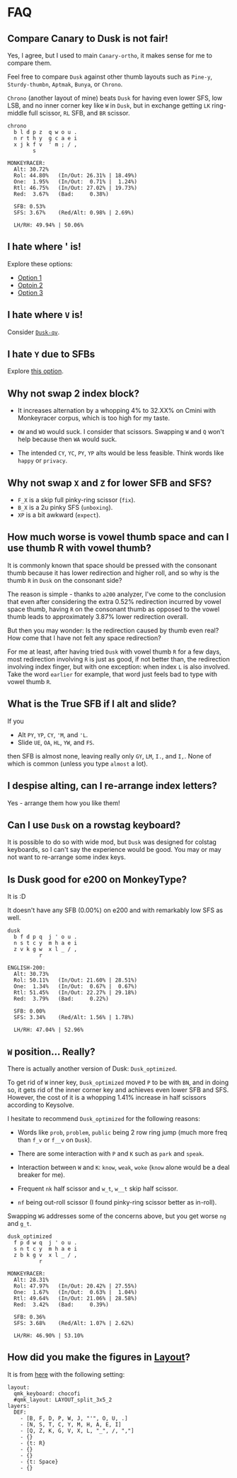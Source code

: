 # FAQ

<!-- toc -->

## Compare Canary to Dusk is not fair!
Yes, I agree, but I used to main `Canary-ortho`, it makes sense for me to compare them.

Feel free to compare `Dusk` against other thumb layouts such as `Pine-y`, `Sturdy-thumbn`, `Aptmak`, `Bunya`, or `Chrono`.

`Chrono` (another layout of mine) beats `Dusk` for having even lower SFS, low LSB, and no inner corner key like `W` in `Dusk`, but in exchange getting `LK` ring-middle full scissor, `RL` SFB, and `BR` scissor.

```
chrono
  b l d p z  q w o u .
  n r t h y  g c a e i
  x j k f v  ' m ; / ,
        s                   

MONKEYRACER:
  Alt: 30.72%
  Rol: 44.80%   (In/Out: 26.31% | 18.49%)
  One:  1.95%   (In/Out:  0.71% |  1.24%)
  Rtl: 46.75%   (In/Out: 27.02% | 19.73%)
  Red:  3.67%   (Bad:     0.38%)

  SFB: 0.53%
  SFS: 3.67%    (Red/Alt: 0.98% | 2.69%)

  LH/RH: 49.94% | 50.06%
```
## I hate where ' is!
Explore these options:
- [Option 1](./design.md#alternative-1)
- [Optoin 2](./design.md#alternative-2)
- [Option 3](./design.md#alternative-3)

## I hate where `V` is!
Consider [`Dusk-qv`](./layout.md#dusk-qv).

## I hate `Y` due to SFBs
Explore [this option](./design.md#i-dont-want-to-alt).

## Why not swap 2 index block?
- It increases alternation by a whopping 4% to 32.XX% on Cmini with Monkeyracer corpus, which is too high for my taste.

- `OW` and `WO` would suck. I consider that scissors. Swapping `W` and `Q` won't help because then `WA` would suck.

- The intended `CY`, `YC`, `PY`, `YP` alts would be less feasible. Think words like `happy` or `privacy`.

## Why not swap `X` and `Z` for lower SFB and SFS?
- `F_X` is a skip full pinky-ring scissor (`fix`).
- `B_X` is a 2u pinky SFS (`unboxing`).
- `XP` is a bit awkward (`expect`).

## How much worse is vowel thumb space and can I use thumb R with vowel thumb?
It is commonly known that space should be pressed with the consonant thumb because it has lower redirection and higher roll, and so why is the thumb `R` in `Dusk` on the consonant side?

The reason is simple - thanks to `a200` analyzer, I've come to the conclusion that even after considering the extra 0.52% redirection incurred by vowel space thumb, having `R` on the consonant thumb as opposed to the vowel thumb leads to approximately 3.87% lower redirection overall.

But then you may wonder: Is the redirection caused by thumb even real? How come that I have not felt any space redirection?

For me at least, after having tried `Dusk` with vowel thumb `R` for a few days, most redirection involving `R` is just as good, if not better than, the redirection involving index finger, but with one exception: when index `L` is also involved. Take the word `earlier` for example, that word just feels bad to type with vowel thumb `R`.

## What is the True SFB if I alt and slide?
If you 
- Alt `PY`, `YP`, `CY`, `'M`, and `'L`. 
- Slide `UE`, `OA`, `HL`, `YW`, and `FS`.

then SFB is almost none, leaving really only `GY`, `LM`, `I.`, and `I,`. None of which is common (unless you type `almost` a lot).

## I despise alting, can I re-arrange index letters?
Yes - arrange them how you like them!

## Can I use `Dusk` on a rowstag keyboard?
It is possible to do so with wide mod, but `Dusk` was designed for colstag keyboards, so I can't say the experience would be good. You may or may not want to re-arrange some index keys.

## Is Dusk good for e200 on MonkeyType?
It is :D

It doesn't have any SFB (0.00%) on e200 and with remarkably low SFS as well.
```
dusk
  b f d p q  j ' o u .
  n s t c y  m h a e i
  z v k g w  x l _ / ,
          r                 

ENGLISH-200:
  Alt: 30.73%
  Rol: 50.11%   (In/Out: 21.60% | 28.51%)
  One:  1.34%   (In/Out:  0.67% |  0.67%)
  Rtl: 51.45%   (In/Out: 22.27% | 29.18%)
  Red:  3.79%   (Bad:     0.22%)

  SFB: 0.00%
  SFS: 3.34%    (Red/Alt: 1.56% | 1.78%)

  LH/RH: 47.04% | 52.96%  
```

## `W` position... Really?
There is actually another version of Dusk: `Dusk_optimized`.

To get rid of `W` inner key, `Dusk_optimized` moved `P` to be with `BN`, and in doing so, it gets rid of the inner corner key and achieves even lower SFB and SFS. However, the cost of it is a whopping 1.41% increase in half scissors according to Keysolve.

I hesitate to recommend `Dusk_optimized` for the following reasons:

- Words like `prob`, `problem`, `public` being 2 row ring jump (much more freq than `f_v` or `f__v` on `Dusk`).

- There are some interaction with `P` and `K` such as `park` and `speak`.

- Interaction between `W` and `K`: `know`, `weak`, `woke` (`know` alone would be a deal breaker for me).

- Frequent `nk` half scissor and `w_t`, `w__t` skip half scissor.

- `nf` being out-roll scissor (I found pinky-ring scissor better as in-roll).

Swapping `WG` addresses some of the concerns above, but you get worse `ng` and `g_t`.

```
dusk_optimized
  f p d w q  j ' o u .
  s n t c y  m h a e i
  z b k g v  x l _ / ,
          r                   

MONKEYRACER:
  Alt: 28.31%
  Rol: 47.97%   (In/Out: 20.42% | 27.55%)
  One:  1.67%   (In/Out:  0.63% |  1.04%)
  Rtl: 49.64%   (In/Out: 21.06% | 28.58%)
  Red:  3.42%   (Bad:     0.39%)

  SFB: 0.36%
  SFS: 3.68%    (Red/Alt: 1.07% | 2.62%)

  LH/RH: 46.90% | 53.10%
```

## How did you make the figures in [Layout](./layout.md)?
It is from [here](https://keymap-drawer.streamlit.app/) with the following setting:
```
layout:
  qmk_keyboard: chocofi
  #qmk_layout: LAYOUT_split_3x5_2
layers:
  DEF:
    - [B, F, D, P, W, J, "'", O, U, .]
    - [N, S, T, C, Y, M, H, A, E, I]
    - [Q, Z, K, G, V, X, L, "_", /, ","]
    - {}
    - {t: R}
    - {}
    - {}
    - {t: Space}
    - {}

```
